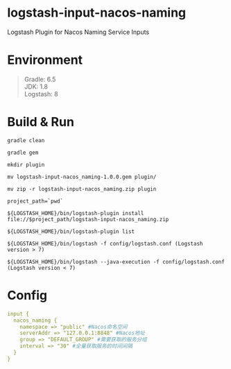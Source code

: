 # logstash-input-nacos-naming
Logstash Plugin for Nacos Naming Service Inputs

# Environment
> Gradle: 6.5  
  JDK: 1.8  
  Logstash: 8

# Build & Run
````shell script
gradle clean
````
````shell script
gradle gem
````
````shell script
mkdir plugin
````
````shell script
mv logstash-input-nacos_naming-1.0.0.gem plugin/
````
````shell script
mv zip -r logstash-input-nacos_naming.zip plugin
````
````shell script
project_path=`pwd`
````
````shell script
${LOGSTASH_HOME}/bin/logstash-plugin install file://$project_path/logstash-input-nacos_naming.zip
````
````shell script
${LOGSTASH_HOME}/bin/logstash-plugin list
````
````shell script
${LOGSTASH_HOME}/bin/logstash -f config/logstash.conf (Logstash version > 7)
````
````shell script
${LOGSTASH_HOME}/bin/logstash --java-execution -f config/logstash.conf (Logstash version < 7)
````

# Config
````yaml
input {
  nacos_naming {
    namespace => "public" #Nacos命名空间
    serverAddr => "127.0.0.1:8848" #Nacos地址
    group => "DEFAULT_GROUP" #需要获取的服务分组
    interval => "30" #全量获取服务的时间间隔
  }
}
````